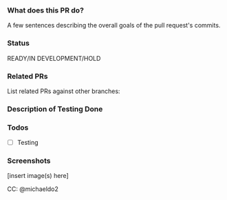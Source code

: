### What does this PR do?
A few sentences describing the overall goals of the pull request's commits.

### Status
READY/IN DEVELOPMENT/HOLD

### Related PRs
List related PRs against other branches:

### Description of Testing Done

### Todos
- [ ] Testing

### Screenshots
[insert image(s) here]

CC: @michaeldo2
